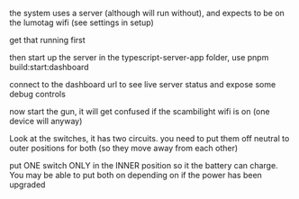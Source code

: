the system uses a server (although will run without), and expects to be on the lumotag wifi (see settings in setup)

get that running first

then start up the server in the typescript-server-app folder, use pnpm build:start:dashboard

connect to the dashboard url to see live server status and expose some debug controls

now start the gun, it will get confused if the scambilight wifi is on (one device will anyway)

Look at the switches, it has two circuits. you need to put them off neutral to outer positions for both (so they move away from each other)

put ONE switch ONLY in the INNER position so it the battery can charge. You may be able to put both on depending on if the power has been upgraded

